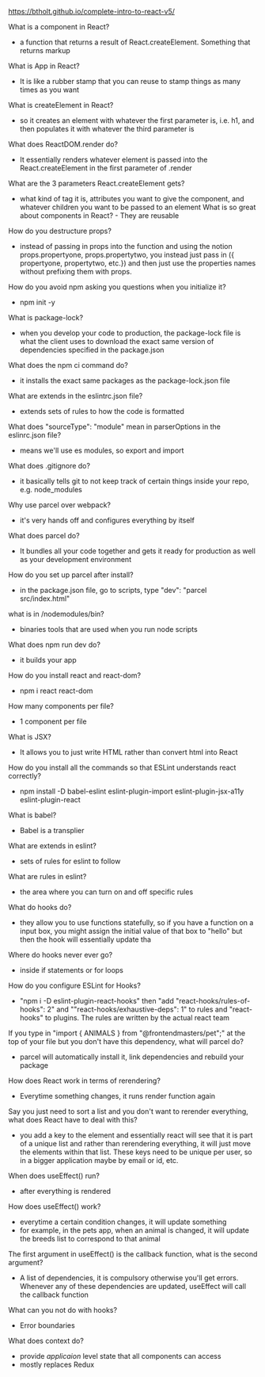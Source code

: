 https://btholt.github.io/complete-intro-to-react-v5/

What is a component in React? 
- a function that returns a result of React.createElement. Something that returns markup

What is App in React? 
- It is like a rubber stamp that you can reuse to stamp things as many times as you want

What is createElement in React? 
- so it creates an element with whatever the first parameter is, i.e. h1, and then populates it with whatever the third parameter is

What does ReactDOM.render do? 
- It essentially renders whatever element is passed into the React.createElement in the first parameter of .render

What are the 3 parameters React.createElement gets? 
- what kind of tag it is, attributes you want to give the component, and whatever children you want to be passed to an element
What is so great about components in React? - They are reusable

How do you destructure props? 
- instead of passing in props into the function and using the notion props.propertyone, props.propertytwo, you instead just pass in ({ propertyone, propertytwo, etc.}) and then just use the properties names without prefixing them with props.


How do you avoid npm asking you questions when you initialize it? 
- npm init -y

What is package-lock? 
- when you develop your code to production, the package-lock file is what the client uses to download the exact same version of dependencies specified in the package.json

What does the npm ci command do? 
- it installs the exact same packages as the package-lock.json file

What are extends in the eslintrc.json file? 
- extends sets of rules to how the code is formatted

What does "sourceType": "module" mean in parserOptions in the eslinrc.json file? 
- means we'll use es modules, so export and import 

What does .gitignore do? 
- it basically tells git to not keep track of certain things inside your repo, e.g. node_modules

Why use parcel over webpack? 
- it's very hands off and configures everything by itself

What does parcel do? 
- It bundles all your code together and gets it ready for production as well as your development environment

How do you set up parcel after install? 
- in the package.json file, go to scripts, type "dev": "parcel src/index.html"

what is in /nodemodules/bin? 
- binaries tools that are used when you run node scripts

What does npm run dev do? 
- it builds your app

How do you install react and react-dom? 
- npm i react react-dom

How many components per file? 
- 1 component per file


What is JSX? 
- It allows you to just write HTML rather than convert html into React

How do you install all the commands so that ESLint understands react correctly? 
- npm install -D babel-eslint eslint-plugin-import eslint-plugin-jsx-a11y eslint-plugin-react

What is babel? 
- Babel is a transplier 

What are extends in eslint? 
- sets of rules for eslint to follow

What are rules in eslint? 
- the area where you can turn on and off specific rules 

What do hooks do? 
- they allow you to use functions statefully, so if you have a function on a input box, you might assign the initial value of that box to "hello" but then the hook will essentially update tha

Where do hooks never ever go? 
- inside if statements or for loops

How do you configure ESLint for Hooks? 
- "npm i -D eslint-plugin-react-hooks" then "add "react-hooks/rules-of-hooks": 2" and ""react-hooks/exhaustive-deps": 1" to rules and "react-hooks" to plugins. The rules are written by the actual react team

If you type in "import { ANIMALS } from "@frontendmasters/pet";" at the top of your file but you don't have this dependency, what will parcel do? 
- parcel will automatically install it, link dependencies and rebuild your package

How does React work in terms of rerendering? 
- Everytime something changes, it runs render function again

Say you just need to sort a list and you don't want to rerender everything, what does React have to deal with this? 
- you add a key to the element and essentially react will see that it is part of a unique list and rather than rerendering everything, it will just move the elements within that list. These keys need to be unique per user, so in a bigger application maybe by email or id, etc.


When does useEffect() run?
- after everything is rendered

How does useEffect() work? 
- everytime a certain condition changes, it will update something
- for example, in the pets app, when an animal is changed, it will update the breeds list to correspond to that animal 

The first argument in useEffect() is the callback function, what is the second argument?
- A list of dependencies, it is compulsory otherwise you'll get errors. Whenever any of these dependencies are updated, useEffect will call the callback function

What can you not do with hooks?
- Error boundaries 

What does context do?
- provide *applicaion* level state that all components can access
- mostly replaces Redux

